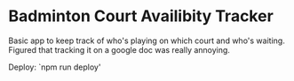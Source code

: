 # Badminton Court Availibity Tracker

Basic app to keep track of who's playing on which court and who's waiting. Figured that tracking it on a google doc was really annoying.

Deploy:
`npm run deploy'